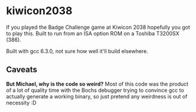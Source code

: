 # kiwicon2038

If you played the Badge Challenge game at Kiwicon 2038 hopefully you got to play this. Built to run from an ISA option ROM on a Toshiba T3200SX (386).

Built with gcc 6.3.0, not sure how well it'll build elsewhere.

## Caveats

**But Michael, why is the code so weird?** Most of this code was the product of a lot of quality time with the Bochs debugger trying to convince gcc to actually generate a working binary, so just pretend any weirdness is out of necessity :D
